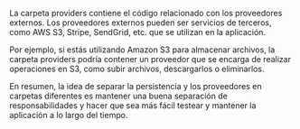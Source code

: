 La carpeta providers contiene el código relacionado con los proveedores externos. Los proveedores externos pueden ser servicios de terceros, como AWS S3, Stripe, SendGrid, etc. que se utilizan en la aplicación.

Por ejemplo, si estás utilizando Amazon S3 para almacenar archivos, la carpeta providers podría contener un proveedor que se encarga de realizar operaciones en S3, como subir archivos, descargarlos o eliminarlos.

En resumen, la idea de separar la persistencia y los proveedores en carpetas diferentes es mantener una buena separación de responsabilidades y hacer que sea más fácil testear y mantener la aplicación a lo largo del tiempo.
